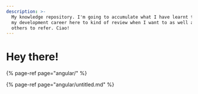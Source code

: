```yaml
---
description: >-
  My knowledge repository. I'm going to accumulate what I have learnt throughout
  my development career here to kind of review when I want to as well as for
  others to refer. Ciao!
---
```


# Hey there!

{% page-ref page="angular/" %}

{% page-ref page="angular/untitled.md" %}





